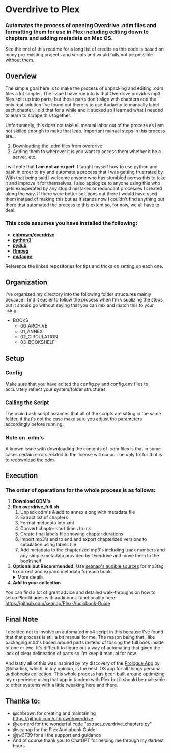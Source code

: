 # Overdrive to Plex

### Automates the process of opening Overdrive .odm files and formatting them for use in Plex including editing down to chapters and adding metadata on Mac OS.

See the end of this readme for a long list of credits as this code is based on many pre-existing projects and scripts and would fully not be possible without them.

## Overview
The simple goal here is to make the process of unpacking and editing .odm files a lot simpler. The issue I have run into is that Overdrive provides mp3 files split up into parts, but those parts don't align with chapters and the only real solution I've found out there is to use Audacity to manually label each chapter. I did that for a while and it sucked so I learned what I needed to learn to scrape this together.

Unfortunately, this does not take all manual labor out of the process as I am not skilled enough to make that leap. Important manual steps in this process are...
1. Downloading the .odm files from overdrive
2. Adding them to wherever it is you want to access them whether it be a server, etc.

I will note that **I am not an expert**. I taught myself how to use python and bash in order to try and automate a process that I was getting frustrated by. With that being said I welcome anyone who has stumbled across this to take it and improve it for themselves. I also apologize to anyone using this who gets exasperated by any stupid mistakes or redundant processes I created along the way. If there were better solutions out there I would have used them instead of making this but as it stands now I couldn't find anything out there that automated the process to this extent so, for now, we all have to deal.

### This code assumes you have installed the following:

- **[chbrown/overdrive](https://github.com/chbrown/overdrive)**
- **[python3](https://www.python.org/)**
- **[pydub](https://github.com/jiaaro/pydub/)**
- **[ffmpeg](https://github.com/jiaaro/pydub#getting-ffmpeg-set-up)**
- **[mutagen](https://mutagen.readthedocs.io/en/latest/)**

Reference the linked repositories for tips and tricks on setting up each one.

## Organization
I've organized my directory into the following folder structures mainly because I find it easier to follow the process when I'm visualizing the steps, but it should go without saying that you can mix and match this to your liking.

- BOOKS
    - 00_ARCHIVE
    - 01_ANNEX
    - 02_CIRCULATION
    - 03_BOOKSHELF
    
## Setup
### Config

Make sure that you have edited the config.py and config.env files to accurately reflect your system/folder structures.

### Calling the Script

The main bash script assumes that all of the scripts are sitting in the same folder, if that's not the case make sure you adjust the parameters accordingly before running.

### Note on .odm's

A known issue with downloading the contents of .odm files is that in some cases certain errors related to the license will occur. The only fix for that is to redownload the odm.

## Execution
### The order of operations for the whole process is as follows:
1. **Download ODM's**
2. **Run overdrive_full.sh**
    1. Unpack odm's & add to annex along with metadata file
    2. Extract list of chapters
    3. Format metadata into xml
    4. Convert chapter start times to ms
    5. Create final labels file showing chapter durations
    6. Import mp3's end to end and export chapterized versions to circulation using labels file
    7. Add metadata to the chapterized mp3's including track numbers and any simple metadata provided by Overdrive and move them to the bookshelf
3. **Optional but Recommended:** Use [seanap's audible sources](https://github.com/seanap/Plex-Audiobook-Guide) for mp3tag to correct and expand metadata for each book. 
    <details><summary>More details</summary>
    <p>
    I say optional because if your goal here is to just extract chapterized versions of the odm mp3's and start listening this isn't necessary. But for anyone like me who get's a bit picky about the way their library is formatted going the extra mile to addend all the proper metadata here is key. Another issue that arises with the original process is that Overdrive's metadata files are heavily lacking in details. As a result it's often the case that narrator names get messed up etc. If you care about precision this extra step is key.
    </p>
    </details>
4. **Add to your collection**

You can find a lot of great advice and detailed walk-throughs on how to setup Plex libaries with audiobook functionality here: https://github.com/seanap/Plex-Audiobook-Guide

## Final Note
I decided not to involve an automated mb4 script in this because I've found that that process is still a bit manual for me. The reason being that I like packaging mb4's based around parts instead of tossing the full book inside of one or two. It's difficult to figure out a way of automating that given the lack of clear delineation of parts so I'm keep it manual for now.

And lastly all of this was inspired by my discovery of the [Prologue App](https://prologue.audio/) by @lcharlick, which, in my opinion, is the best iOS app for all things personal audiobooks collection. This whole process has been built around optimizing my experience using that app in tandem with Plex but it should be malleable to other systems with a little tweaking here and there.

## Thanks to:
- @chbrown for creating and maintaining https://github.com/chbrown/overdrive
- @ex-nerd for the wonderful code "extract_overdrive_chapters.py"
- @seanap for the Plex Audiobook Guide
- @jw3739 for all the support and guidance
- And of course thank you to ChatGPT for helping me through my darkest hours

